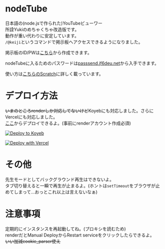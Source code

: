 # nodeTube

日本語の(node.jsで作られた)YouTubeビューワー\
所詮Yukiのめちゃくちゃ改造版です。\
動作が重い代わりに安定しています。\
`/@keiji`というコマンドで掲示板へアクセスできるようになりました。

掲示板のID/PWは[こちら](https://forms.gle/pdjX5HhZNx2ZQqpU6)から作成できます。

nodeTubeに入るためのパスワードは[passsend.jf6deu.net](https://passsend.jf6deu.net/)から入手できます。

使い方は[こちらのScratch](https://scratch.mit.edu/projects/1081970754)に詳しく載っています。

# デプロイ方法

~~いまのところrenderしか対応してないけど~~Koyebにも対応しました。さらにVercelにも対応しました。\
[ここ](http://render.com/deploy?repo=https://github.com/JF6DEU/nodeTube/)からデプロイできるよ。(事前にrenderアカウント作成必須)

[![Deploy to Koyeb](https://www.koyeb.com/static/images/deploy/button.svg)](https://app.koyeb.com/deploy?name=nodetube&repository=JF6DEU%2FnodeTube&branch=main&builder=dockerfile&instance_type=free&regions=was&ports=4338%3Bhttp%3B%2F&hc_protocol%5B4338%5D=tcp&hc_grace_period%5B4338%5D=5&hc_interval%5B4338%5D=30&hc_restart_limit%5B4338%5D=3&hc_timeout%5B4338%5D=5&hc_path%5B4338%5D=%2F&hc_method%5B4338%5D=get)

[![Deploy with Vercel](https://vercel.com/button)](https://vercel.com/new/clone?repository-url=https%3A%2F%2Fgithub.com%2Fjf6deu%2FnodeTube.git)

# その他

先生モードとしてバックグラウンド再生はできないよ。\
タブ切り替えると一瞬で再生が止まるよ。(ホントは`setTimeout`をブラウザが止めてしまって...おっとこれ以上は言えないなぁ)

# 注意事項

定期的にインスタンスを再起動してね。(プロキシを読むため)\
renderだとManual DeployからRestart serviceをクリックしたらできるよ。\
~~いい加減cookie_parser使え~~
